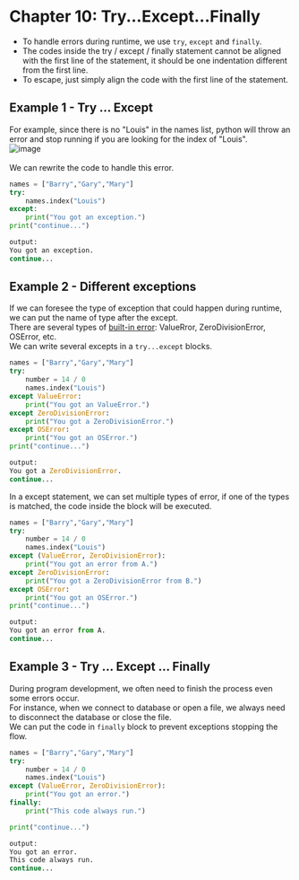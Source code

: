 # Chapter 10: Try...Except...Finally

- To handle errors during runtime, we use ```try```, ```except``` and ```finally```.
- The codes inside the try / except / finally statement cannot be aligned with the first line of the statement, it should be one indentation different from the first line.
- To escape, just simply align the code with the first line of the statement.

## Example 1 - Try ... Except

For example, since there is no "Louis" in the names list, python will throw an error and stop running if you are looking for the index of "Louis".<br/>
![image](https://user-images.githubusercontent.com/51909547/193315048-44bb7fd1-5c3b-46f4-88b3-37ecd91a4c2f.png) <br/>
<br/>
We can rewrite the code to handle this error.<br/>

```python
names = ["Barry","Gary","Mary"] 
try:
    names.index("Louis")
except:
    print("You got an exception.")
print("continue...")

output:
You got an exception.
continue...
```

## Example 2 - Different exceptions

If we can foresee the type of exception that could happen during runtime, we can put the name of type after the except. <br/>
There are several types of [built-in error](https://docs.python.org/3/library/exceptions.html): ValueRror, ZeroDivisionError, OSError, etc.<br/>
We can write several excepts in a ```try...except``` blocks. <br/>

```python
names = ["Barry","Gary","Mary"] 
try:
    number = 14 / 0
    names.index("Louis")
except ValueError:
    print("You got an ValueError.")
except ZeroDivisionError:
    print("You got a ZeroDivisionError.")
except OSError:
    print("You got an OSError.")
print("continue...")

output:
You got a ZeroDivisionError.
continue...
```

In a except statement, we can set multiple types of error, if one of the types is matched, the code inside the block will be executed.

```python
names = ["Barry","Gary","Mary"] 
try:
    number = 14 / 0
    names.index("Louis")
except (ValueError, ZeroDivisionError):
    print("You got an error from A.")
except ZeroDivisionError:
    print("You got a ZeroDivisionError from B.")
except OSError:
    print("You got an OSError.")
print("continue...")

output:
You got an error from A.
continue...
```

## Example 3 - Try ... Except ... Finally

During program development, we often need to finish the process even some errors occur.<br/>
For instance, when we connect to database or open a file, we always need to disconnect the database or close the file.<br/>
We can put the code in ```finally``` block to prevent exceptions stopping the flow.

```python
names = ["Barry","Gary","Mary"] 
try:
    number = 14 / 0
    names.index("Louis")
except (ValueError, ZeroDivisionError):
    print("You got an error.")
finally:
    print("This code always run.")

print("continue...")

output:
You got an error.
This code always run.
continue...
```
